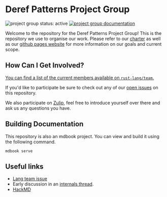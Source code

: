 # Deref Patterns Project Group

![project group status: active](https://img.shields.io/badge/status-active-brightgreen.svg)
[![project group documentation](https://img.shields.io/badge/MDBook-View%20Documentation-blue)][gh-pages]


Welcome to the repository for the Deref Patterns Project Group! This is the
repository we use to organise our work. Please refer to our [charter] as well
as our [github pages website][gh-pages] for more information on our goals and
current scope.

[charter]: ./CHARTER.md
[gh-pages]: https://rust-lang.github.io/project-deref-patterns


## How Can I Get Involved?

[You can find a list of the current members available
on `rust-lang/team`.][team-toml]

If you'd like to participate be sure to check out any of our [open issues] on this
repository.

We also participate on [Zulip][chat-link], feel free to introduce
yourself over there and ask us any questions you have.


[open issues]: /issues
[chat-link]: https://rust-lang.zulipchat.com/#narrow/stream/281601-project-deref-patterns
[team-toml]: https://github.com/rust-lang/team/blob/master/teams/project-deref-patterns.toml


## Building Documentation
This repository is also an mdbook project. You can view and build it using the
following command.

```
mdbook serve
```

## Useful links

* [Lang team issue](https://github.com/rust-lang/lang-team/issues/88)
* Early discussion in an [internals thread](https://internals.rust-lang.org/t/pre-pre-rfc-match-ergonomics-for-container-types-restricted-method-calls-in-patterns/13371).
* [HackMD](https://hackmd.io/GBTt4ptjTh219SBhDCPO4A)

